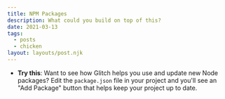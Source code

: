 ```yaml
---
title: NPM Packages
description: What could you build on top of this?
date: 2021-03-13
tags:
  - posts
  - chicken
layout: layouts/post.njk
---
```


* **Try this**: Want to see how Glitch helps you use and update new Node packages? Edit the `package.json` file in your project and you'll see an "Add Package" button that helps keep your project up to date.
